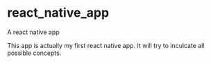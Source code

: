 # react_native_app

A react native app

<p>This app is actually my first react native app. It will try to inculcate all possible concepts.</p>
